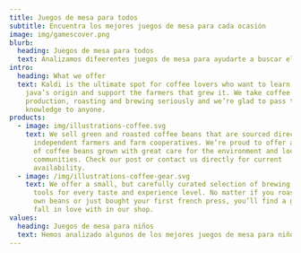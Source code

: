 ```yaml
---
title: Juegos de mesa para todos
subtitle: Encuentra los mejores juegos de mesa para cada ocasión
image: img/gamescover.png
blurb:
  heading: Juegos de mesa para todos
  text: Analizamos difeerentes juegos de mesa para ayudarte a buscar el juego de mesa ideal para cada ocasión, juegos de mesa para niños, juegos de mesa para parejas...
intro:
  heading: What we offer
  text: Kaldi is the ultimate spot for coffee lovers who want to learn about their
    java’s origin and support the farmers that grew it. We take coffee
    production, roasting and brewing seriously and we’re glad to pass that
    knowledge to anyone.
products:
  - image: img/illustrations-coffee.svg
    text: We sell green and roasted coffee beans that are sourced directly from
      independent farmers and farm cooperatives. We’re proud to offer a variety
      of coffee beans grown with great care for the environment and local
      communities. Check our post or contact us directly for current
      availability.
  - image: /img/illustrations-coffee-gear.svg
    text: We offer a small, but carefully curated selection of brewing gear and
      tools for every taste and experience level. No matter if you roast your
      own beans or just bought your first french press, you’ll find a gadget to
      fall in love with in our shop.
values:
  heading: Juegos de mesa para niños 
  text: Hemos analizado algunos de los mejores juegos de mesa para niños y niñas, para saber más pulsa el btón de abajo
---
```


